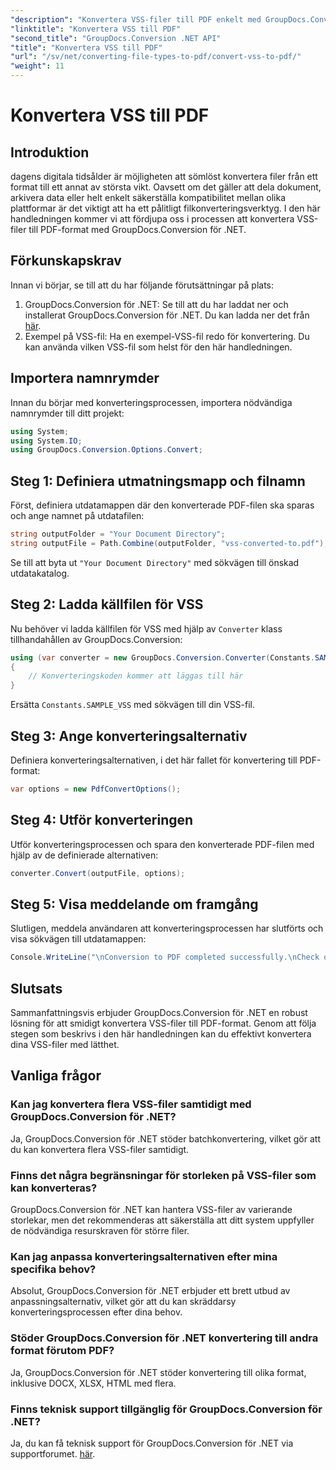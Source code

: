 ```yaml
---
"description": "Konvertera VSS-filer till PDF enkelt med GroupDocs.Conversion för .NET. Batchkonvertering, anpassningsbara alternativ och sömlös integration."
"linktitle": "Konvertera VSS till PDF"
"second_title": "GroupDocs.Conversion .NET API"
"title": "Konvertera VSS till PDF"
"url": "/sv/net/converting-file-types-to-pdf/convert-vss-to-pdf/"
"weight": 11
---
```


# Konvertera VSS till PDF

## Introduktion
dagens digitala tidsålder är möjligheten att sömlöst konvertera filer från ett format till ett annat av största vikt. Oavsett om det gäller att dela dokument, arkivera data eller helt enkelt säkerställa kompatibilitet mellan olika plattformar är det viktigt att ha ett pålitligt filkonverteringsverktyg. I den här handledningen kommer vi att fördjupa oss i processen att konvertera VSS-filer till PDF-format med GroupDocs.Conversion för .NET.
## Förkunskapskrav
Innan vi börjar, se till att du har följande förutsättningar på plats:
1. GroupDocs.Conversion för .NET: Se till att du har laddat ner och installerat GroupDocs.Conversion för .NET. Du kan ladda ner det från [här](https://releases.groupdocs.com/conversion/net/).
2. Exempel på VSS-fil: Ha en exempel-VSS-fil redo för konvertering. Du kan använda vilken VSS-fil som helst för den här handledningen.

## Importera namnrymder
Innan du börjar med konverteringsprocessen, importera nödvändiga namnrymder till ditt projekt:
```csharp
using System;
using System.IO;
using GroupDocs.Conversion.Options.Convert;
```
## Steg 1: Definiera utmatningsmapp och filnamn
Först, definiera utdatamappen där den konverterade PDF-filen ska sparas och ange namnet på utdatafilen:
```csharp
string outputFolder = "Your Document Directory";
string outputFile = Path.Combine(outputFolder, "vss-converted-to.pdf");
```
Se till att byta ut `"Your Document Directory"` med sökvägen till önskad utdatakatalog.
## Steg 2: Ladda källfilen för VSS
Nu behöver vi ladda källfilen för VSS med hjälp av `Converter` klass tillhandahållen av GroupDocs.Conversion:
```csharp
using (var converter = new GroupDocs.Conversion.Converter(Constants.SAMPLE_VSS))
{
    // Konverteringskoden kommer att läggas till här
}
```
Ersätta `Constants.SAMPLE_VSS` med sökvägen till din VSS-fil.
## Steg 3: Ange konverteringsalternativ
Definiera konverteringsalternativen, i det här fallet för konvertering till PDF-format:
```csharp
var options = new PdfConvertOptions();
```
## Steg 4: Utför konverteringen
Utför konverteringsprocessen och spara den konverterade PDF-filen med hjälp av de definierade alternativen:
```csharp
converter.Convert(outputFile, options);
```
## Steg 5: Visa meddelande om framgång
Slutligen, meddela användaren att konverteringsprocessen har slutförts och visa sökvägen till utdatamappen:
```csharp
Console.WriteLine("\nConversion to PDF completed successfully.\nCheck output in {0}", outputFolder);
```

## Slutsats
Sammanfattningsvis erbjuder GroupDocs.Conversion för .NET en robust lösning för att smidigt konvertera VSS-filer till PDF-format. Genom att följa stegen som beskrivs i den här handledningen kan du effektivt konvertera dina VSS-filer med lätthet.
## Vanliga frågor
### Kan jag konvertera flera VSS-filer samtidigt med GroupDocs.Conversion för .NET?
Ja, GroupDocs.Conversion för .NET stöder batchkonvertering, vilket gör att du kan konvertera flera VSS-filer samtidigt.
### Finns det några begränsningar för storleken på VSS-filer som kan konverteras?
GroupDocs.Conversion för .NET kan hantera VSS-filer av varierande storlekar, men det rekommenderas att säkerställa att ditt system uppfyller de nödvändiga resurskraven för större filer.
### Kan jag anpassa konverteringsalternativen efter mina specifika behov?
Absolut, GroupDocs.Conversion för .NET erbjuder ett brett utbud av anpassningsalternativ, vilket gör att du kan skräddarsy konverteringsprocessen efter dina behov.
### Stöder GroupDocs.Conversion för .NET konvertering till andra format förutom PDF?
Ja, GroupDocs.Conversion för .NET stöder konvertering till olika format, inklusive DOCX, XLSX, HTML med flera.
### Finns teknisk support tillgänglig för GroupDocs.Conversion för .NET?
Ja, du kan få teknisk support för GroupDocs.Conversion för .NET via supportforumet. [här](https://forum.groupdocs.com/c/conversion/11).